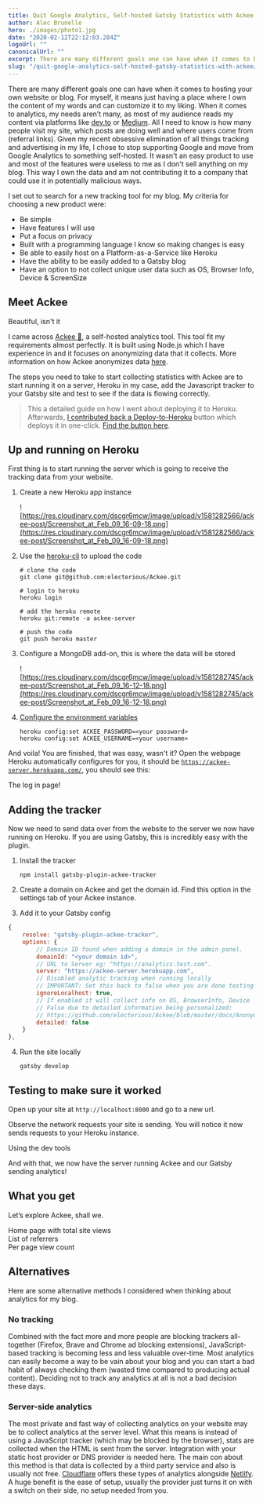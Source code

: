 ```yaml
---
title: Quit Google Analytics, Self-hosted Gatsby Statistics with Ackee
author: Alec Brunelle
hero: ./images/photo1.jpg
date: "2020-02-12T22:12:03.284Z"
logoUrl: ""
canonicalUrl: ""
excerpt: There are many different goals one can have when it comes to hosting your own website or blog.
slug: "/quit-google-analytics-self-hosted-gatsby-statistics-with-ackee/"
---
```


There are many different goals one can have when it comes to hosting your own website or blog. For myself, it means just having a place where I own the content of my words and can customize it to my liking. When it comes to analytics, my needs aren’t many, as most of my audience reads my content via platforms like [dev.to](http://dev.to) or [Medium](http://medium.com). All I need to know is how many people visit my site, which posts are doing well and where users come from (referral links). Given my recent obsessive elimination of all things tracking and advertising in my life, I chose to stop supporting Google and move from Google Analytics to something self-hosted. It wasn't an easy product to use and most of the features were useless to me as I don't sell anything on my blog. This way I own the data and am not contributing it to a company that could use it in potentially malicious ways.

I set out to search for a new tracking tool for my blog. My criteria for choosing a new product were:

- Be simple
- Have features I will use
- Put a focus on privacy
- Built with a programming language I know so making changes is easy
- Be able to easily host on a Platform-as-a-Service like Heroku
- Have the ability to be easily added to a Gatsby blog
- Have an option to not collect unique user data such as OS, Browser Info, Device & ScreenSize

## Meet Ackee

<div class="Image__Medium">
  <img src="https://res.cloudinary.com/dscgr6mcw/image/upload/v1581282052/ackee-post/Screenshot_at_Feb_09_16-00-43.png" alt=""/>
  <figcaption>Beautiful, isn't it</figcaption>
</div>

I came across [Ackee 🔮](https://ackee.electerious.com/), a self-hosted analytics tool. This tool fit my requirements almost perfectly. It is built using Node.js which I have experience in and it focuses on anonymizing data that it collects. More information on how Ackee anonymizes data [here](https://github.com/electerious/Ackee/blob/master/docs/Anonymization.md).

The steps you need to take to start collecting statistics with Ackee are to start running it on a server, Heroku in my case, add the Javascript tracker to your Gatsby site and test to see if the data is flowing correctly.

> This a detailed guide on how I went about deploying it to Heroku. Afterwards, [I contributed back a Deploy-to-Heroku](https://github.com/electerious/Ackee/pull/77) button which deploys it in one-click. [Find the button here](https://github.com/electerious/Ackee/blob/master/docs/Get%20started.md#with-heroku).

## Up and running on Heroku

First thing is to start running the server which is going to receive the tracking data from your website.

1.  Create a new Heroku app instance

    ![https://res.cloudinary.com/dscgr6mcw/image/upload/v1581282566/ackee-post/Screenshot_at_Feb_09_16-09-18.png](https://res.cloudinary.com/dscgr6mcw/image/upload/v1581282566/ackee-post/Screenshot_at_Feb_09_16-09-18.png)

2.  Use the [heroku-cli](https://devcenter.heroku.com/articles/heroku-cli) to upload the code

        # clone the code
        git clone git@github.com:electerious/Ackee.git

        # login to heroku
        heroku login

        # add the heroku remote
        heroku git:remote -a ackee-server

        # push the code
        git push heroku master

3.  Configure a MongoDB add-on, this is where the data will be stored

    ![https://res.cloudinary.com/dscgr6mcw/image/upload/v1581282745/ackee-post/Screenshot_at_Feb_09_16-12-18.png](https://res.cloudinary.com/dscgr6mcw/image/upload/v1581282745/ackee-post/Screenshot_at_Feb_09_16-12-18.png)

4.  [Configure the environment variables](https://devcenter.heroku.com/articles/config-vars#using-the-heroku-cli)

        heroku config:set ACKEE_PASSWORD=<your password>
        heroku config:set ACKEE_USERNAME=<your username>

And voila! You are finished, that was easy, wasn't it? Open the webpage Heroku automatically configures for you, it should be [`https://ackee-server.herokuapp.com/`](https://ackee-instance.herokuapp.com/), you should see this:

<div class="Image__Small">
  <img src="https://res.cloudinary.com/dscgr6mcw/image/upload/v1581283089/ackee-post/Screenshot_at_Feb_09_16-18-00.png" alt=""/>
    <figcaption>The log in page!</figcaption>
</div>

## Adding the tracker

Now we need to send data over from the website to the server we now have running on Heroku. If you are using Gatsby, this is incredibly easy with the plugin.

1.  Install the tracker

        npm install gatsby-plugin-ackee-tracker

2.  Create a domain on Ackee and get the domain id. Find this option in the settings tab of your Ackee instance.
3.  Add it to your Gatsby config

```javascript
{
    resolve: "gatsby-plugin-ackee-tracker",
    options: {
        // Domain ID found when adding a domain in the admin panel.
        domainId: "<your domain id>",
        // URL to Server eg: "https://analytics.test.com".
        server: "https://ackee-server.herokuapp.com",
        // Disabled analytic tracking when running locally
        // IMPORTANT: Set this back to false when you are done testing
        ignoreLocalhost: true,
        // If enabled it will collect info on OS, BrowserInfo, Device  & ScreenSize
        // False due to detailed information being personalized:
        // https://github.com/electerious/Ackee/blob/master/docs/Anonymization.md#personal-data
        detailed: false
    }
},
```

4.  Run the site locally

        gatsby develop

## Testing to make sure it worked

Open up your site at `http://localhost:8000` and go to a new url.

Observe the network requests your site is sending. You will notice it now sends requests to your Heroku instance.

<div class="Image__Small">
  <img src="https://res.cloudinary.com/dscgr6mcw/image/upload/v1581283787/ackee-post/Screenshot_at_Feb_09_16-29-09.png" alt=""/>
    <figcaption>Using the dev tools</figcaption>
</div>

And with that, we now have the server running Ackee and our Gatsby sending analytics!

## What you get

Let’s explore Ackee, shall we.

<div class="Image__Small">
  <img src="https://res.cloudinary.com/dscgr6mcw/image/upload/v1581518650/ackee-post/Screenshot_at_Feb_12_09-32-59.png" alt=""/>
    <figcaption>Home page with total site views</figcaption>
</div>

<div class="Image__Small">
  <img src="https://res.cloudinary.com/dscgr6mcw/image/upload/v1581518650/ackee-post/Screenshot_at_Feb_12_09-33-47.png" alt=""/>
    <figcaption>List of referrers</figcaption>
</div>

<div class="Image__Small">
  <img src="https://res.cloudinary.com/dscgr6mcw/image/upload/v1581518650/ackee-post/Screenshot_at_Feb_12_09-31-43.png" alt=""/>
    <figcaption>Per page view count</figcaption>
</div>

## Alternatives

Here are some alternative methods I considered when thinking about analytics for my blog.

### No tracking

Combined with the fact more and more people are blocking trackers all-together (Firefox, Brave and Chrome ad blocking extensions), JavaScript-based tracking is becoming less and less valuable over-time. Most analytics can easily become a way to be vain about your blog and you can start a bad habit of always checking them (wasted time compared to producing actual content). Deciding not to track any analytics at all is not a bad decision these days.

### Server-side analytics

The most private and fast way of collecting analytics on your website may be to collect analytics at the server level. What this means is instead of using a JavaScript tracker (which may be blocked by the browser), stats are collected when the HTML is sent from the server. Integration with your static host provider or DNS provider is needed here. The main con about this method is that data is collected by a third party service and also is usually not free. [Cloudflare](https://www.cloudflare.com/en-ca/analytics/) offers these types of analytics alongside [Netlify](https://www.netlify.com/products/analytics/). A huge benefit is the ease of setup, usually the provider just turns it on with a switch on their side, no setup needed from you.
